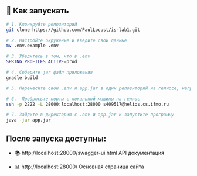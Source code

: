 ## 🚀 Как запускать

```bash
# 1. Клонируйте репозиторий
git clone https://github.com/PaulLocust/is-lab1.git

# 2. Настройте окружение и введите свои данные
mv .env.example .env

# 3. Убедитесь в том, что в .env 
SPRING_PROFILES_ACTIVE=prod

# 4. Соберите jar файл приложения
gradle build

# 5. Перенесите свои .env и app.jar в один репозиторий на гелиосе, например, с помощью SFTP

# 6.  Пробросьте порты с локальной машины на гелиос
ssh -p 2222 -L 28000:localhost:28000 s409517@helios.cs.ifmo.ru

# 7. Зайдите в директорию с .env и app.jar и запустите программу
java -jar app.jar
```

## После запуска доступны:
- 📚 http://localhost:28000/swagger-ui.html API документация

- 📊 http://localhost:28000/ Основная страница сайта
